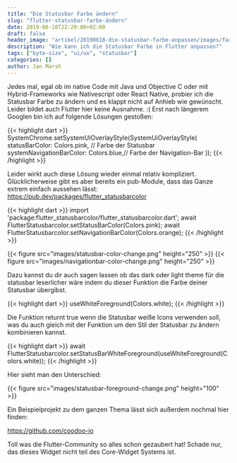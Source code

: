 ```yaml
---
title: "Die Statusbar Farbe ändern"
slug: "flutter-statusbar-farbe-ändern"
date: 2019-06-18T22:29:00+02:00
draft: false
header_image: "artikel/20190618-die-statusbar-farbe-anpassen/images/farbe_anpassen.jpg"
description: "Wie kann ich die Statusbar Farbe in Flutter anpassen?"
tags: ["byte-size", "ui/ux", "statusbar"]
categories: []
author: Jan Marsh
---
```


Jedes mal, egal ob im native Code mit Java und Objective C oder mit Hybrid-Frameworks wie Nativescript oder React Native, probier ich die Statusbar Farbe zu ändern und es klappt nicht auf Anhieb wie gewünscht. Leider bildet auch Flutter hier keine Ausnahme. :( Erst nach längerem Googlen bin ich auf folgende Lösungen gestoßen:

{{< highlight dart >}}
SystemChrome.setSystemUIOverlayStyle(SystemUiOverlayStyle(
    statusBarColor: Colors.pink, // Farbe der Statusbar
    systemNavigationBarColor: Colors.blue,// Farbe der Navigation-Bar
));
{{< /highlight >}}

Leider wirkt auch diese Lösung wieder einmal relativ kompliziert. Glücklicherweise gibt es aber bereits ein pub-Module, dass das Ganze extrem einfach aussehen lässt:
https://pub.dev/packages/flutter_statusbarcolor

{{< highlight dart >}}
import 'package:flutter_statusbarcolor/flutter_statusbarcolor.dart';
await FlutterStatusbarcolor.setStatusBarColor(Colors.pink);
await FlutterStatusbarcolor.setNavigationBarColor(Colors.orange);
{{< /highlight >}}

{{< figure src="images/statusbar-color-change.png" height="250"  >}}
{{< figure src="images/navigationbar-color-change.png" height="250"  >}}

Dazu kannst du dir auch sagen lassen ob das dark oder light theme für die statusbar leserlicher wäre indem du dieser Funktion die Farbe deiner Statusbar übergibst.

{{< highlight dart >}}
useWhiteForeground(Colors.white);
{{< /highlight >}}

Die Funktion returnt true wenn die Statusbar weiße Icons verwenden soll, was du auch gleich mit der Funktion um den Stil der Statusbar zu ändern kombinieren kannst.

{{< highlight dart >}}
await FlutterStatusbarcolor.setStatusBarWhiteForeground(useWhiteForeground(Colors.white));
{{< /highlight >}}

Hier sieht man den Unterschied:

{{< figure src="images/statusbar-foreground-change.png" height="100" >}}

Ein Beispielprojekt zu dem ganzen Thema lässt sich außerdem nochmal hier finden:

https://github.com/coodoo-io

Toll was die Flutter-Community so alles schon gezaubert hat! Schade nur, das dieses Widget nicht teil des Core-Widget Systems ist.